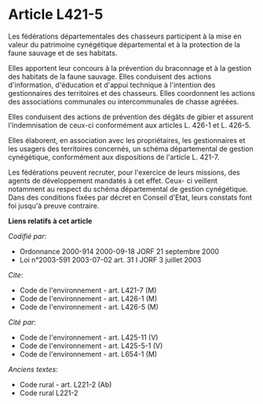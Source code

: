 # Article L421-5

Les fédérations départementales des chasseurs participent à la mise en valeur du patrimoine cynégétique départemental et à la
protection de la faune sauvage et de ses habitats.

Elles apportent leur concours à la prévention du braconnage et à la gestion des habitats de la faune sauvage. Elles
conduisent des actions d'information, d'éducation et d'appui technique à l'intention des gestionnaires des territoires et des
chasseurs. Elles coordonnent les actions des associations communales ou intercommunales de chasse agréées.

Elles conduisent des actions de prévention des dégâts de gibier et assurent l'indemnisation de ceux-ci conformément aux
articles L. 426-1 et L. 426-5.

Elles élaborent, en association avec les propriétaires, les gestionnaires et les usagers des territoires concernés, un schéma
départemental de gestion cynégétique, conformément aux dispositions de l'article L. 421-7.

Les fédérations peuvent recruter, pour l'exercice de leurs missions, des agents de développement mandatés à cet effet. Ceux-
ci veillent notamment au respect du schéma départemental de gestion cynégétique. Dans des conditions fixées par décret en
Conseil d'Etat, leurs constats font foi jusqu'à preuve contraire.

**Liens relatifs à cet article**

_Codifié par_:

  - Ordonnance 2000-914 2000-09-18 JORF 21 septembre 2000
  - Loi n°2003-591 2003-07-02 art. 31 I JORF 3 juillet 2003

_Cite_:

  - Code de l'environnement - art. L421-7 (M)
  - Code de l'environnement - art. L426-1 (M)
  - Code de l'environnement - art. L426-5 (M)

_Cité par_:

  - Code de l'environnement - art. L425-11 (V)
  - Code de l'environnement - art. L425-5-1 (V)
  - Code de l'environnement - art. L654-1 (M)

_Anciens textes_:

  - Code rural - art. L221-2 (Ab)
  - Code rural L221-2
